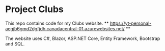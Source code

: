 # Project Clubs

This repo contains code for my Clubs website.
** https://yt-personal-aegjb6gmd2dgfjdh.canadacentral-01.azurewebsites.net/ **

The website uses C#, Blazor, ASP.NET Core, Entity Framework, Bootstrap and SQL.
